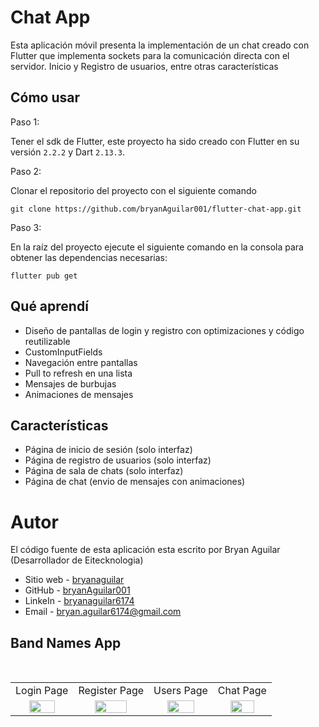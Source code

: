 # Chat App

Esta aplicación móvil presenta la implementación de un chat creado con Flutter que implementa sockets para la comunicación directa con el servidor. Inicio y Registro de usuarios, entre otras características

## Cómo usar

Paso 1:

Tener el sdk de Flutter, este proyecto ha sido creado con Flutter en su versión `2.2.2` y Dart `2.13.3`.

Paso 2:

Clonar el repositorio del proyecto con el siguiente comando

```
git clone https://github.com/bryanAguilar001/flutter-chat-app.git
```

Paso 3:

En la raíz del proyecto ejecute el siguiente comando en la consola para obtener las dependencias necesarias:

```
flutter pub get
```

## Qué aprendí

- Diseño de pantallas de login y registro con optimizaciones y código reutilizable
- CustomInputFields
- Navegación entre pantallas
- Pull to refresh en una lista
- Mensajes de burbujas
- Animaciones de mensajes

## Características

- Página de inicio de sesión (solo interfaz)
- Página de registro de usuarios (solo interfaz)
- Página de sala de chats (solo interfaz)
- Página de chat (envio de mensajes con animaciones)

# Autor

El código fuente de esta aplicación esta escrito por Bryan Aguilar (Desarrollador de Eitecknologia)

- Sitio web - [bryanaguilar](https://bryanaguilar.gatsbyjs.io/)
- GitHub - [bryanAguilar001](https://github.com/bryanAguilar001)
- LinkeIn - [bryanaguilar6174](https://www.linkedin.com/in/bryanaguilar6174)
- Email - [bryan.aguilar6174@gmail.com](mailto:bryan.aguilar6174@gmail.com)

## Band Names App

<br>
<table>
  <tr>
    <td>Login Page</td>
    <td>Register Page</td>
    <td>Users Page</td>
    <td>Chat Page</td>
  </tr>
  <tr>
    <td align="center" valign="center"><img src="https://github.com/bryanAguilar001/flutter-chat-app/blob/main/media/login.png?raw=true" width="70%"></td>
    <td align="center" valign="center"><img src="https://github.com/bryanAguilar001/flutter-chat-app/blob/main/media/register.png?raw=true" width="70%"></td>
    <td align="center" valign="center"><img src="https://github.com/bryanAguilar001/flutter-chat-app/blob/main/media/users.png?raw=true" width="70%"></td>
    <td align="center" valign="center"><img src="https://github.com/bryanAguilar001/flutter-chat-app/blob/main/media/chat.png?raw=true" width="70%"></td>
  </tr>
 </table>
<br>